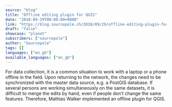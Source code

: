 ```yaml
---
source: "blog"
title: "Offline editing plugin for QGIS"
date: "2010-09-29T00:00:00+0000"
link: "https://blog.sourcepole.ch/2010/09/29/offline-editing-plugin-for-qgis/"
draft: "false"
showcase: "planet"
subscribers: ["sourcepole"]
author: "Sourcepole"
tags: []
languages: ["en_gb"]
available_languages: ["en_gb"]
---
```


For data collection, it is a common situation to work with a laptop or a phone offline in the field. Upon returning to the network, the changes need to be synchronized with the master data source, e.g. a PostGIS database. If several persons are working simultaneously on the same datasets, it is difficult to merge the edits by hand, even if people don&rsquo;t change the same features.
Therefore, Mathias Walker implemented an offline plugin for QGIS.
